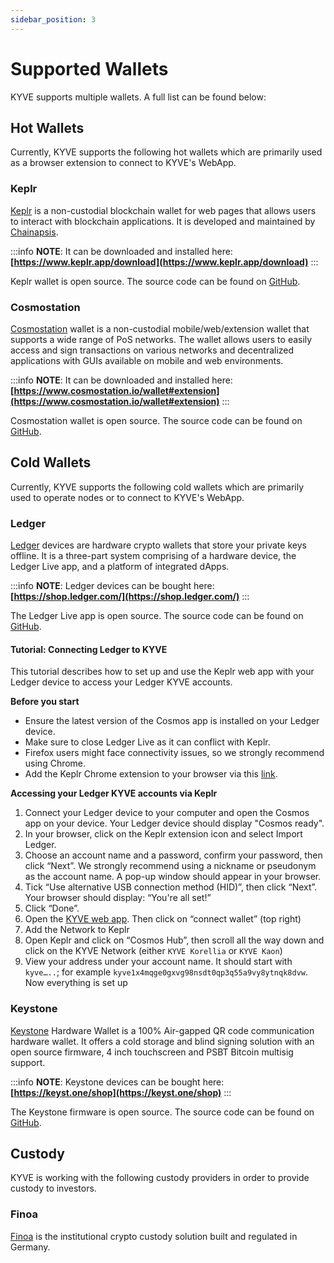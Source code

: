 ```yaml
---
sidebar_position: 3
---
```


# Supported Wallets

KYVE supports multiple wallets. A full list can be found below:

## Hot Wallets

Currently, KYVE supports the following hot wallets which are primarily used as a browser extension to connect to KYVE's WebApp.

### Keplr

[Keplr](https://www.keplr.app/) is a non-custodial blockchain wallet for web pages that allows users to interact with blockchain applications. It is developed and maintained by [Chainapsis](https://www.chainapsis.com/).

:::info
**NOTE**: It can be downloaded and installed here: **[https://www.keplr.app/download](https://www.keplr.app/download)**
:::

Keplr wallet is open source. The source code can be found on [GitHub](https://github.com/chainapsis/keplr-wallet).

### Cosmostation

[Cosmostation](https://www.cosmostation.io/) wallet is a non-custodial mobile/web/extension wallet that supports a wide range of PoS networks. The wallet allows users to easily access and sign transactions on various networks and decentralized applications with GUIs available on mobile and web environments.

:::info
**NOTE**: It can be downloaded and installed here: **[https://www.cosmostation.io/wallet#extension](https://www.cosmostation.io/wallet#extension)**
:::

Cosmostation wallet is open source. The source code can be found on [GitHub](https://github.com/cosmostation/cosmostation-chrome-extension-client).

## Cold Wallets

Currently, KYVE supports the following cold wallets which are primarily used to operate nodes or to connect to KYVE's WebApp.

### Ledger

[Ledger](https://www.ledger.com/) devices are hardware crypto wallets that store your private keys offline. It is a three-part system comprising of a hardware device, the Ledger Live app, and a platform of integrated dApps.

:::info
**NOTE**: Ledger devices can be bought here: **[https://shop.ledger.com/](https://shop.ledger.com/)**
:::

The Ledger Live app is open source. The source code can be found on [GitHub](https://github.com/LedgerHQ/ledger-live).

#### Tutorial: Connecting Ledger to KYVE

This tutorial describes how to set up and use the Keplr web app with your Ledger device to access your Ledger KYVE
accounts.

**Before you start**

- Ensure the latest version of the Cosmos app is installed on your Ledger device.
- Make sure to close Ledger Live as it can conflict with Keplr.
- Firefox users might face connectivity issues, so we strongly recommend using Chrome.
- Add the Keplr Chrome extension to your browser via this [link](https://www.keplr.app/download).

**Accessing your Ledger KYVE accounts via Keplr**

1. Connect your Ledger device to your computer and open the Cosmos app on your device.
   Your Ledger device should display "Cosmos ready".
2. In your browser, click on the Keplr extension icon and select Import Ledger.
3. Choose an account name and a password, confirm your password, then click “Next”.
   We strongly recommend using a nickname or pseudonym as the account name.
   A pop-up window should appear in your browser.
4. Tick “Use alternative USB connection method (HID)”, then click “Next”.
   Your browser should display: “You're all set!”
5. Click “Done”.
6. Open the [KYVE web app](https://app.kyve.network). Then click on “connect wallet” (top right)
7. Add the Network to Keplr
8. Open Keplr and click on “Cosmos Hub”, then scroll all the way down and click on the KYVE Network (either `KYVE Korellia` or `KYVE Kaon`)
9. View your address under your account name.
   It should start with `kyve…..`; for example `kyve1x4mqge0gxvg98nsdt0qp3q55a9vy8ytnqk8dvw`. Now everything is set up

### Keystone

[Keystone](https://keyst.one/) Hardware Wallet is a 100% Air-gapped QR code communication hardware wallet. It offers a cold storage and blind signing solution with an open source firmware, 4 inch touchscreen and PSBT Bitcoin multisig support.

:::info
**NOTE**: Keystone devices can be bought here: **[https://keyst.one/shop](https://keyst.one/shop)**
:::

The Keystone firmware is open source. The source code can be found on [GitHub](https://github.com/KeystoneHQ/Keystone-cold-app).

## Custody

KYVE is working with the following custody providers in order to provide custody to investors.

### Finoa

[Finoa](https://www.finoa.io/) is the institutional crypto custody solution built and regulated in Germany.
